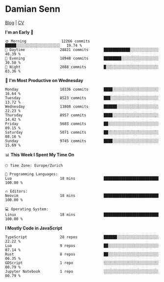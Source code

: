 # Damian Senn

[Blog](https://topaxi.codes/) |
[CV](https://cv.topaxi.ch/)

<!--START_SECTION:waka-->
**I'm an Early 🐤** 

```text
🌞 Morning                12266 commits       █████░░░░░░░░░░░░░░░░░░░░   19.74 % 
🌆 Daytime                28821 commits       ████████████░░░░░░░░░░░░░   46.39 % 
🌃 Evening                18948 commits       ████████░░░░░░░░░░░░░░░░░   30.50 % 
🌙 Night                  2088 commits        █░░░░░░░░░░░░░░░░░░░░░░░░   03.36 % 
```
📅 **I'm Most Productive on Wednesday** 

```text
Monday                   10336 commits       ████░░░░░░░░░░░░░░░░░░░░░   16.64 % 
Tuesday                  8523 commits        ███░░░░░░░░░░░░░░░░░░░░░░   13.72 % 
Wednesday                13808 commits       ██████░░░░░░░░░░░░░░░░░░░   22.23 % 
Thursday                 8957 commits        ████░░░░░░░░░░░░░░░░░░░░░   14.42 % 
Friday                   5683 commits        ██░░░░░░░░░░░░░░░░░░░░░░░   09.15 % 
Saturday                 5071 commits        ██░░░░░░░░░░░░░░░░░░░░░░░   08.16 % 
Sunday                   9745 commits        ████░░░░░░░░░░░░░░░░░░░░░   15.69 % 
```


📊 **This Week I Spent My Time On** 

```text
🕑︎ Time Zone: Europe/Zurich

💬 Programming Languages: 
Lua                      18 mins             █████████████████████████   100.00 % 

🔥 Editors: 
Neovim                   18 mins             █████████████████████████   100.00 % 

💻 Operating System: 
Linux                    18 mins             █████████████████████████   100.00 % 
```

**I Mostly Code in JavaScript** 

```text
TypeScript               28 repos            ██████░░░░░░░░░░░░░░░░░░░   22.22 % 
Lua                      9 repos             ██░░░░░░░░░░░░░░░░░░░░░░░   07.14 % 
Rust                     8 repos             ██░░░░░░░░░░░░░░░░░░░░░░░   06.35 % 
GDScript                 1 repo              ░░░░░░░░░░░░░░░░░░░░░░░░░   00.79 % 
Jupyter Notebook         1 repo              ░░░░░░░░░░░░░░░░░░░░░░░░░   00.79 % 
```




<!--END_SECTION:waka-->
